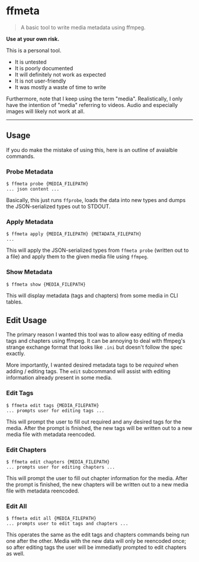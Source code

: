 # ffmeta

> A basic tool to write media metadata using ffmpeg.

**Use at your own risk.**

This is a personal tool.

- It is untested
- It is poorly documented
- It will definitely not work as expected
- It is not user-friendly
- It was mostly a waste of time to write

Furthermore, note that I keep using the term "media".
Realistically, I only have the intention of "media" referring to videos.
Audio and especially images will likely not work at all.

---

## Usage

If you do make the mistake of using this, here is an outline of avaialble commands.

### Probe Metadata

```console
$ ffmeta probe {MEDIA_FILEPATH}
... json content ...
```

Basically, this just runs `ffprobe`, loads the data into new types and dumps the JSON-serialized types out to STDOUT.

### Apply Metadata

```console
$ ffmeta apply {MEDIA_FILEPATH} {METADATA_FILEPATH}
...
```

This will apply the JSON-serialized types from `ffmeta probe` (written out to a file) and apply them to the given media file using `ffmpeg`.

### Show Metadata

```console
$ ffmeta show {MEDIA_FILEPATH}
```

This will display metadata (tags and chapters) from some media in CLI tables.


## Edit Usage

The primary reason I wanted this tool was to allow easy editing of media tags and chapters using ffmpeg.
It can be annoying to deal with ffmpeg's strange exchange format that looks like `.ini` but doesn't follow the spec exactly.

More importantly, I wanted desired metadata tags to be _required_ when adding / editing tags.
The `edit` subcommand will assist with editing information already present in some media.

### Edit Tags

```console
$ ffmeta edit tags {MEDIA_FILEPATH}
... prompts user for editing tags ...
```

This will prompt the user to fill out required and any desired tags for the media.
After the prompt is finished, the new tags will be written out to a new media file with metadata reencoded.

### Edit Chapters

```console
$ ffmeta edit chapters {MEDIA_FILEPATH}
... prompts user for editing chapters ...
```

This will prompt the user to fill out chapter information for the media.
After the prompt is finished, the new chapters will be written out to a new media file with metadata reencoded.

### Edit All

```console
$ ffmeta edit all {MEDIA_FILEPATH}
... prompts user to edit tags and chapters ...
```

This operates the same as the edit tags and chapters commands being run one after the other.
Media with the new data will only be reencoded once; so after editing tags the user will be immediatly prompted to edit chapters as well.

